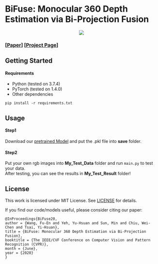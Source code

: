 # BiFuse: Monocular 360 Depth Estimation via Bi-Projection Fusion

<p align='center'>
<img src='1690-teaser.gif'>
</p>

### [[Paper](http://openaccess.thecvf.com/content_CVPR_2020/papers/Wang_BiFuse_Monocular_360_Depth_Estimation_via_Bi-Projection_Fusion_CVPR_2020_paper.pdf)] [[Project Page](https://fuenwang.ml/project/bifuse/)]

## Getting Started
#### Requirements
- Python (tested on 3.7.4)
- PyTorch (tested on 1.4.0)
- Other dependencies
```
pip install -r requirements.txt
```

## Usage
#### Step1
Download our [pretrained Model](https://drive.google.com/file/d/1EOEfyVuaJC1k5xAtqG37yXHxN-LnxA2n/view?usp=sharing) and put the .pkl file into **save** folder.
#### Step2
Put your own rgb images into **My_Test_Data** folder and run ```main.py``` to test your data. <br>
After testing, you can see the results in **My_Test_Result** folder!

## License
This work is licensed under MIT License. See [LICENSE](LICENSE) for details. 

If you find our code/models useful, please consider citing our paper:
```
@InProceedings{BiFuse20,
author = {Wang, Fu-En and Yeh, Yu-Hsuan and Sun, Min and Chiu, Wei-Chen and Tsai, Yi-Hsuan},
title = {BiFuse: Monocular 360 Depth Estimation via Bi-Projection Fusion},
booktitle = {The IEEE/CVF Conference on Computer Vision and Pattern Recognition (CVPR)},
month = {June},
year = {2020}
}
```

